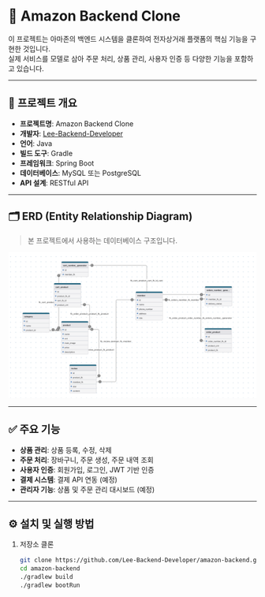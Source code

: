 # 🛒 Amazon Backend Clone

이 프로젝트는 아마존의 백엔드 시스템을 클론하여 전자상거래 플랫폼의 핵심 기능을 구현한 것입니다.  
실제 서비스를 모델로 삼아 주문 처리, 상품 관리, 사용자 인증 등 다양한 기능을 포함하고 있습니다.

---

## 📌 프로젝트 개요

- **프로젝트명**: Amazon Backend Clone
- **개발자**: [Lee-Backend-Developer](https://github.com/Lee-Backend-Developer)
- **언어**: Java
- **빌드 도구**: Gradle
- **프레임워크**: Spring Boot
- **데이터베이스**: MySQL 또는 PostgreSQL
- **API 설계**: RESTful API

---

## 🗂 ERD (Entity Relationship Diagram)

> 본 프로젝트에서 사용하는 데이터베이스 구조입니다.

![ERD](./readme_img_folder/erd.png) <!-- 저장소 루트에 erd.png 파일을 저장했다고 가정 -->

---

## ✅ 주요 기능

- **상품 관리**: 상품 등록, 수정, 삭제
- **주문 처리**: 장바구니, 주문 생성, 주문 내역 조회
- **사용자 인증**: 회원가입, 로그인, JWT 기반 인증
- **결제 시스템**: 결제 API 연동 (예정)
- **관리자 기능**: 상품 및 주문 관리 대시보드 (예정)

---

## ⚙️ 설치 및 실행 방법

1. 저장소 클론
   ```bash
   git clone https://github.com/Lee-Backend-Developer/amazon-backend.git
   cd amazon-backend
   ./gradlew build
   ./gradlew bootRun
    ```
   
